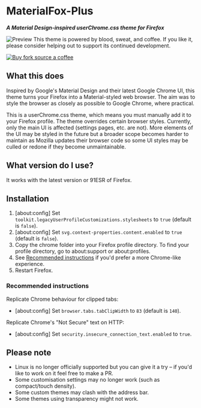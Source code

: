 # MaterialFox-Plus
***A Material Design-inspired userChrome.css theme for Firefox***

![Preview](https://typeling1578.github.io/MaterialFox-Plus/MaterialFox-Plus.png)
This theme is powered by blood, sweat, and coffee. If you like it, please consider helping out to support its continued development.

[![Buy fork source a coffee](https://typeling1578.github.io/MaterialFox-Plus/68747470733a2f2f73766773686172652e636f6d2f692f3859642e737667.svg)](https://www.buymeacoffee.com/n4ho5QX2l)

## What this does
Inspired by Google's Material Design and their latest Google Chrome UI, this theme turns your Firefox into a Material-styled web browser. The aim was to style the browser as closely as possible to Google Chrome, where practical.

This is a userChrome.css theme, which means you must manually add it to your Firefox profile. The theme overrides certain browser styles. Currently, only the main UI is affected (settings pages, etc. are not). More elements of the UI may be styled in the future but a broader scope becomes harder to maintain as Mozilla updates their browser code so some UI styles may be culled or redone if they become unmaintainable.

## What version do I use?
It works with the latest version or 91ESR of Firefox.

## Installation
1. [about:config] Set ```toolkit.legacyUserProfileCustomizations.stylesheets``` to ```true``` (default is ```false```).
2. [about:config] Set ```svg.context-properties.content.enabled``` to ```true``` (default is ```false```).
3. Copy the chrome folder into your Firefox profile directory. To find your profile directory, go to about:support or about:profiles.
4. See [Recommended instructions](#recommended-instructions) if you'd prefer a more Chrome-like experience.
5. Restart Firefox.

### Recommended instructions
Replicate Chrome behaviour for clipped tabs:
* [about:config] Set ```browser.tabs.tabClipWidth``` to ```83``` (default is ```140```).

Replicate Chrome's "Not Secure" text on HTTP:
* [about:config] Set ```security.insecure_connection_text.enabled``` to ```true```.

## Please note
* Linux is no longer officially supported but you can give it a try – if you'd like to work on it feel free to make a PR.
* Some customisation settings may no longer work (such as compact/touch density).
* Some custom themes may clash with the address bar.
* Some themes using transparency might not work.
